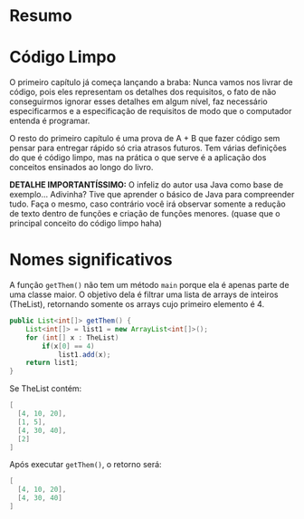 # Resumo


# Código Limpo

O primeiro capítulo já começa lançando a braba: Nunca vamos nos livrar de código, pois eles representam os detalhes dos requisitos, o fato de não conseguirmos ignorar esses detalhes em algum nível, faz necessário especificarmos e a especificação de requisitos de modo que o computador entenda é programar.

O resto do primeiro capítulo é uma prova de A + B que fazer código sem pensar para entregar rápido só cria atrasos futuros. Tem várias definições do que é código limpo, mas na prática o que serve é a aplicação dos conceitos ensinados ao longo do livro.

<b>DETALHE IMPORTANTÍSSIMO:</b> O infeliz do autor usa Java como base de exemplo... Adivinha? Tive que aprender o básico de Java para compreender tudo. Faça o mesmo, caso contrário você irá observar somente a redução de texto dentro de funções e criação de funções menores. (quase que o principal conceito do código limpo haha)

# Nomes significativos

A função <code>getThem()</code> não tem um método <code>main</code> porque ela é apenas parte de uma classe maior. O objetivo dela é filtrar uma lista de arrays de inteiros (TheList), retornando somente os arrays cujo primeiro elemento é 4.

```java
public List<int[]> getThem() {
    List<int[]> = list1 = new ArrayList<int[]>();
    for (int[] x : TheList)
        if(x[0] == 4)
            list1.add(x);
    return list1;
}
```
Se TheList contém:

```java
[
  [4, 10, 20],
  [1, 5],
  [4, 30, 40],
  [2]
]
```

Após executar <code>getThem()</code>, o retorno será:

```java
[
  [4, 10, 20],
  [4, 30, 40]
]
```
